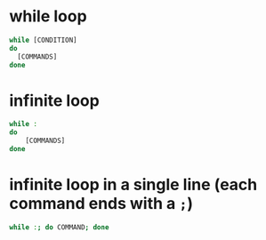 # while loop

```bash
while [CONDITION]
do
  [COMMANDS]
done
```

# infinite loop

```bash
while :
do
    [COMMANDS]
done
```

# infinite loop in a single line (each command ends with a `;`)

```bash
while :; do COMMAND; done
```
